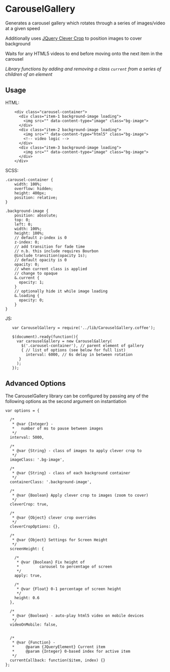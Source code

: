 # CarouselGallery

Generates a carousel gallery which rotates
through a series of images/video
at a given speed

Additionally uses [JQuery Clever Crop](clevercrop.md) to
position images to cover background

Waits for any HTML5 videos to end before moving onto
the next item in the carousel

*Library functions by adding and removing a class `current`
from a series of children of an element*


## Usage

HTML:

        <div class="carousel-container">
          <div class="item-1 background-image loading">
            <img src="" data-content-type="image" class="bg-image">
          </div>
          <div class="item-2 background-image loading">
            <img src="" data-content-type="html5" class="bg-image">
            <!-- video logic -->
          </div>
          <div class="item-3 background-image loading">
            <img src="" data-content-type="image" class="bg-image">
          </div>
        </div>

SCSS:

    .carousel-container {
        width: 100%;
        overflow: hidden;
        height: 400px;
        position: relative;
    }

    .background-image {
        position: absolute;
        top: 0;
        left: 0;
        width: 100%;
        height: 100%;
        // default z-index is 0
        z-index: 0;
        // add transition for fade time
        // n.b. this include requires Bourbon
        @include transition(opacity 1s);
        // default opacity is 0
        opacity: 0;
        // when current class is applied
        // change to opaque
        &.current {
          opacity: 1;
        }
        // optionally hide it while image loading
        &.loading {
          opacity: 0;
        }
    }


JS:

       var CarouselGallery = require('../lib/CarouselGallery.coffee');

       $(document).ready(function(){
         var carouselGallery = new CarouselGallery(
           $('.carousel-container'), // parent element of gallery
           { // list of options (see below for full list)
             interval: 6000, // 6s delay in between rotation
          }
         );
       });


## Advanced Options

The CarouselGallery library can
be configured by passing any of the
following options as the second argument
on instantiation


    var options = {

      /*
       * @var {Integer} -
       *   number of ms to pause between images
       */
      interval: 5000,

      /*
       * @var {String} - class of images to apply clever crop to
       */
      imageClass: '.bg-image',

      /*
       * @var {String} - class of each background container
       */
      containerClass: '.background-image',

      /*
       * @var {Boolean} Apply clever crop to images (zoom to cover)
       */
      cleverCrop: true,

      /*
       * @var {Object} clever crop overrides
       */
      cleverCropOptions: {},

      /*
       * @var {Object} Settings for Screen Height
       */
      screenHeight: {

        /*
         * @var {Boolean} Fix height of
         *         carousel to percentage of screen
         */
        apply: true,

        /*
         * @var {Float} 0-1 percentage of screen height
         */
        height: 0.6
      },

      /*
       * @var {Boolean} - auto-play html5 video on mobile devices
       */
      videoOnMobile: false,


      /*
       * @var {Function} -
       *     @param {JQueryElement} Current item
       *     @param {Integer} 0-based index for active item
       */
      currentCallback: function($item, index) {}
    };

